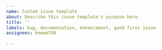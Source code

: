 ```yaml
---
name: Custom issue template
about: Describe this issue template's purpose here.
title: ''
labels: bug, documentation, enhancement, good first issue
assignees: bnemo798

---
```



